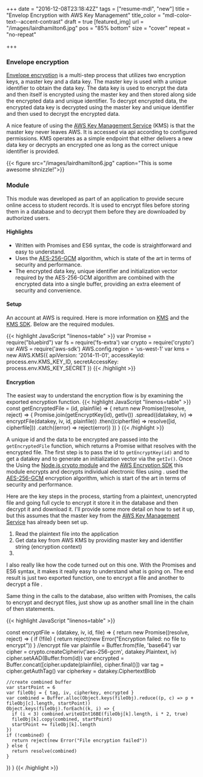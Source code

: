 +++
date             = "2016-12-08T23:18:42Z"
tags             = ["resume-mdl", "new"]
title            = "Envelop Encryption with AWS Key Management"
title_color      = "mdl-color-text--accent-contrast"
draft            = true
[featured_img]
url              = "/images/lairdhamilton6.jpg"
pos              = "85% bottom"
size             = "cover"
repeat           = "no-repeat"

+++

### Envelope encryption

[Envelope encryption](http://docs.aws.amazon.com/encryption-sdk/latest/developer-guide/introduction.html#envelope) is a multi-step process that utilizes two encryption keys, a master key and a data key. The master key is used with a unique identifier to obtain the data key. The data key is used to encrypt the data and then itself is encrypted using the master key and then stored along side the encrypted data and unique identifier. To decrypt encrypted data, the encrypted data key is decrypted using the master key and unique identifier and then used to decrypt the encrypted data.

A nice feature of using the [AWS Key Management Service](http://docs.aws.amazon.com/kms/latest/developerguide/overview.html) (KMS) is that the master key never leaves AWS. It is accessed via api according to configured permissions. KMS operates as a simple endpoint that either delivers a new data key or decrypts an encrypted one as long as the correct unique identifier is provided.

{{< figure src="/images/lairdhamilton6.jpg" caption="This is some awesome shnizzle!">}}

### Module
This module was developed as part of an application to provide secure online access to student records. It is used to encrypt files before storing them in a database and to decrypt them before they are downloaded by authorized users.

#### Highlights
- Written with Promises and ES6 syntax, the code is straightforward and easy to understand.
- Uses the [AES-256-GCM](https://en.wikipedia.org/wiki/Galois/Counter_Mode) algorithm, which is state of the art in terms of security and performance.
- The encrypted data key, unique identifier and initialization vector required by the AES-256-GCM algorithm are combined with the encrypted data into a single buffer, providing an extra eleement of security and convenience.


#### Setup
An account at AWS is required. Here is more information on [KMS](https://aws.amazon.com/documentation/kms/) and the [KMS SDK](http://docs.aws.amazon.com/encryption-sdk/latest/developer-guide/introduction.html). Below are the required modules.

{{< highlight JavaScript "linenos=table" >}}
var Promise = require("bluebird")
var fs = require('fs-extra')
var crypto = require('crypto')
var AWS = require('aws-sdk')
AWS.config.region = 'us-west-1'
var kms = new AWS.KMS({
  apiVersion: '2014-11-01',
  accessKeyId: process.env.KMS_KEY_ID,
  secretAccessKey: process.env.KMS_KEY_SECRET
})
{{< /highlight >}}

#### Encryption
The easiest way to understand the encryption flow is by examining the exported encryption function.
{{< highlight JavaScript "linenos=table" >}}
const getEncryptedFile = (id, plainfile) =>  {
  return new Promise((resolve, reject) => {
    Promise.join(getEncryptKey(id), getIv())
    .spread((datakey, iv) => encryptFile(datakey, iv, id, plainfile))
    .then((cipherfile) => resolve([id, cipherfile]))
    .catch((error) => reject(error))
  })
}
{{< /highlight >}}

A unique id and the data to be encrypted are passed into the `getEncryptedFile` function, which returns a Promise withat resolves with the encrypted file. The first step is to pass the id to `getEncryptKey(id)` and to get a datakey and to generate an initialization vector via the `getIv()`. Once the 
Using the [Node.js crypto module](https://nodejs.org/api/crypto.html) and the [AWS Encryption SDK](http://docs.aws.amazon.com/encryption-sdk/latest/developer-guide/introduction.html) this module encrypts and decrypts individual electronic files using .  used the [AES-256-GCM](https://en.wikipedia.org/wiki/Galois/Counter_Mode) encryption algorithm, which is start of the art in terms of security and performance.


Here are the key steps in the process, starting from a plaintext, unencrypted file and going full cycle to encrypt it store it in the database and then decrypt it and download it. I'll provide some more detail on how to set it up, but this assumes that the master key from the [AWS Key Management Service](http://docs.aws.amazon.com/kms/latest/developerguide/overview.html) has already been set up.

1. Read the plaintext file into the application
2. Get data key from AWS KMS by providing master key and identifier string (encryption context)
3. 

I also really like how the code turned out on this one. With the Promises and ES6 syntax, it makes it really easy to understand what is going on. The end result is just two exported function, one to encrypt a file and another to decrypt a file .



Same thing in the calls to the database, also written with Promises, the calls to encrypt and decrypt files, just show up as another small line in the chain of then statements.

{{< highlight JavaScript "linenos=table" >}}

const encryptFile = (datakey, iv, id, file) => {
  return new Promise((resolve, reject) => {
      if (!file) {
          return reject(new Error("Encryption failed: no file to encrypt"))
      }
    //encrypt file
    var plainfile = Buffer.from(file, 'base64')
    var cipher = crypto.createCipheriv('aes-256-gcm', datakey.Plaintext, iv)
    cipher.setAAD(Buffer.from(id))
    var encrypted = Buffer.concat([cipher.update(plainfile), cipher.final()])
    var tag = cipher.getAuthTag()
    var cipherkey = datakey.CiphertextBlob

    //create combined buffer
    var startPoint = 6
    var fileObj = { tag, iv, cipherkey, encrypted }
    var combined = Buffer.alloc(Object.keys(fileObj).reduce((p, c) => p + fileObj[c].length, startPoint))
    Object.keys(fileObj).forEach((k, i) => {
      if (i < 3) combined.writeUInt16BE(fileObj[k].length, i * 2, true)
      fileObj[k].copy(combined, startPoint)
      startPoint += fileObj[k].length
    })
    if (!combined) {
      return reject(new Error("File encryption failed"))
    } else {
      return resolve(combined)
    }
  })
}
{{< /highlight >}}
